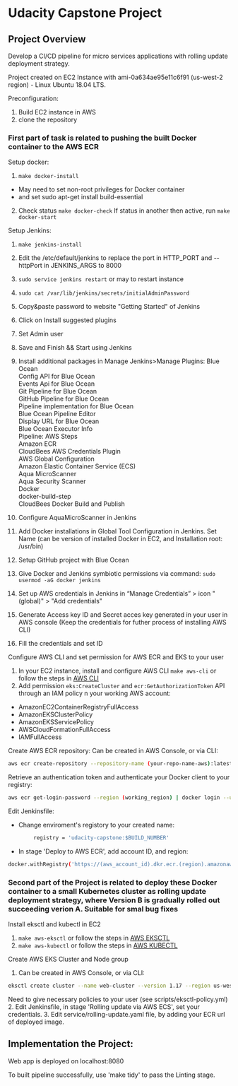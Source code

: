 
# Udacity Capstone Project 

## Project Overview

Develop a CI/CD pipeline for micro services applications with rolling update deployment strategy. 

Project created on EC2 Instance with ami-0a634ae95e11c6f91 (us-west-2 region) - Linux Ubuntu 18.04 LTS.

Preconfiguration:
1. Build EC2 instance in AWS
2. clone the repository  
  
### First part of task is related to pushing the built Docker container to the AWS ECR  

Setup docker:
1. `make docker-install`
* May need to set non-root privileges for Docker container
* and set sudo apt-get install build-essential
2. Check status `make docker-check`
If status in another then active, run `make docker-start`  

Setup Jenkins:
1. `make jenkins-install`
2. Edit the /etc/default/jenkins  to replace the port in HTTP_PORT and --httpPort in JENKINS_ARGS to 8000
3. `sudo service jenkins restart` or may to restart instance
4. `sudo cat /var/lib/jenkins/secrets/initialAdminPassword`
5. Copy&paste password to website "Getting Started" of Jenkins
6. Click on Install suggested plugins
7. Set Admin user
8. Save and Finish && Start using Jenkins
9. Install additional packages in Manage Jenkins>Manage Plugins: 
Blue Ocean  
Config API for Blue Ocean  
Events Api for Blue Ocean  
Git Pipeline for Blue Ocean  
GitHub Pipeline for Blue Ocean  
Pipeline implementation for Blue Ocean  
Blue Ocean Pipeline Editor  
Display URL for Blue Ocean  
Blue Ocean Executor Info  
Pipeline: AWS Steps  
Amazon ECR  
CloudBees AWS Credentials Plugin  
AWS Global Configuration  
Amazon Elastic Container Service (ECS)  
Aqua MicroScanner  
Aqua Security Scanner  
Docker  
docker-build-step  
CloudBees Docker Build and Publish  

10. Configure AquaMicroScanner in Jenkins
11. Add Docker installations in Global Tool Configuration in Jenkins. Set Name (can be version of installed Docker in EC2, and Installation root: /usr/bin)
12. Setup GitHub project with Blue Ocean
13. Give Docker and Jenkins symbiotic permissions via command: `sudo usermod -aG docker jenkins`
14. Set up AWS credentials in Jenkins in “Manage Credentials” > icon "(global)" > "Add credentials"
15. Generate Access key ID and Secret acces key generated in your user in AWS console (Keep the credentials for futher process of installing AWS CLI)
16. Fill the credentials and set ID  

Configure AWS CLI and set permission for AWS ECR and EKS to your user
1. In your EC2 instance, install and configure AWS CLI `make aws-cli` or follow the steps in [AWS CLI](https://docs.aws.amazon.com/cli/latest/userguide/cli-chap-install.html)
2. Add permission `eks:CreateCluster` and `ecr:GetAuthorizationToken` API through an IAM policy n your working AWS account: 
* AmazonEC2ContainerRegistryFullAccess
* AmazonEKSClusterPolicy
* AmazonEKSServicePolicy
* AWSCloudFormationFullAccess
* IAMFullAccess  

Create AWS ECR repository:
Can be created in AWS Console, or via CLI:
```bash
aws ecr create-repository --repository-name (your-repo-name-aws):latest
```  

Retrieve an authentication token and authenticate your Docker client to your registry:
```bash
aws ecr get-login-password --region (working_region) | docker login --username AWS --password-stdin (aws_account_id).dkr.ecr.(region).amazonaws.com
```  

Edit Jenkinsfile:
* Change enviroment's registory to your created name:
```bash
        registry = 'udacity-capstone:$BUILD_NUMBER'
```  

* In stage 'Deploy to AWS ECR', add account ID, and region:
```bash
docker.withRegistry('https://(aws_account_id).dkr.ecr.(region).amazonaws.com/' + registry, 'ecr:region:(aws-credential-id)) { docker.image(your-repo-name-aws).push($BUILD_NUMBER) }
```  

### Second part of the Project is related to deploy these Docker container to a small Kubernetes cluster as rolling update deployment strategy, where Version B is gradually rolled out succeeding verion A. Suitable for smal bug fixes  

Install eksctl and kubectl in EC2
1. `make aws-eksctl` or follow the steps in [AWS EKSCTL](https://docs.aws.amazon.com/eks/latest/userguide/getting-started-eksctl.html)
2. `make aws-kubectl` or follow the steps in [AWS KUBECTL](https://docs.aws.amazon.com/eks/latest/userguide/getting-started-eksctl.html)  

Create AWS EKS Cluster and Node group
1. Can be created in AWS Console, or via CLI:
```bash
eksctl create cluster --name web-cluster --version 1.17 --region us-west-2 --nodegroup-name web-nodes --node-type t2.micro --nodes 3 --nodes-min 1 --nodes-max 4 --managed
```  
Need to give necessary policies to your user (see scripts/eksctl-policy.yml)
2. Edit Jenkinsfile, in stage 'Rolling update via AWS ECS', set your credentials.
3. Edit service/rolling-update.yaml file, by adding your ECR url of deployed image.  

  
## Implementation the Project:  

Web app is deployed on localhost:8080  


To built pipeline successfully, use 'make tidy' to pass the Linting stage.  


